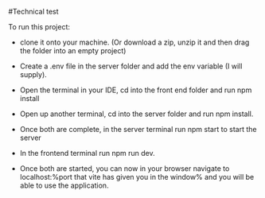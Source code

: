 #Technical test

To run this project:

* clone it onto your machine. (Or download a zip, unzip it and then drag the folder into an empty project)
* Create a .env file in the server folder and add the env variable (I will supply).
* Open the terminal in your IDE, cd into the front end folder and run npm install
* Open up another terminal, cd into the server folder and run npm install.
* Once both are complete, in the server terminal run npm start to start the server
* In the frontend terminal run npm run dev.

* Once both are started, you can now in your browser navigate to localhost:%port that vite has given you in the window% and you will be able to use the application.
